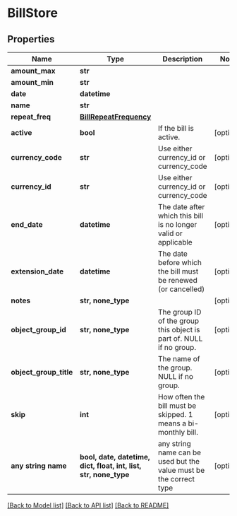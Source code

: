 # BillStore


## Properties
Name | Type | Description | Notes
------------ | ------------- | ------------- | -------------
**amount_max** | **str** |  | 
**amount_min** | **str** |  | 
**date** | **datetime** |  | 
**name** | **str** |  | 
**repeat_freq** | [**BillRepeatFrequency**](BillRepeatFrequency.md) |  | 
**active** | **bool** | If the bill is active. | [optional] 
**currency_code** | **str** | Use either currency_id or currency_code | [optional] 
**currency_id** | **str** | Use either currency_id or currency_code | [optional] 
**end_date** | **datetime** | The date after which this bill is no longer valid or applicable | [optional] 
**extension_date** | **datetime** | The date before which the bill must be renewed (or cancelled) | [optional] 
**notes** | **str, none_type** |  | [optional] 
**object_group_id** | **str, none_type** | The group ID of the group this object is part of. NULL if no group. | [optional] 
**object_group_title** | **str, none_type** | The name of the group. NULL if no group. | [optional] 
**skip** | **int** | How often the bill must be skipped. 1 means a bi-monthly bill. | [optional] 
**any string name** | **bool, date, datetime, dict, float, int, list, str, none_type** | any string name can be used but the value must be the correct type | [optional]

[[Back to Model list]](../README.md#documentation-for-models) [[Back to API list]](../README.md#documentation-for-api-endpoints) [[Back to README]](../README.md)


